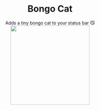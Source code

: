 <div align='center'>

# Bongo Cat 
Adds a tiny bongo cat to your status bar 😼
<img src="https://github.com/kitgore/BongoCat/assets/87792049/0c513230-6c48-40f7-9eb0-8a46a12c16d5" width="250">
</div
